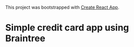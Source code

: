 This project was bootstrapped with [Create React App](https://github.com/facebook/create-react-app).

# Simple credit card app using Braintree
